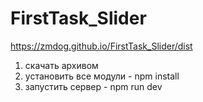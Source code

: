 # FirstTask_Slider

https://zmdog.github.io/FirstTask_Slider/dist

1. скачать архивом
2. установить все модули - npm install
3. запустить сервер - npm run dev
